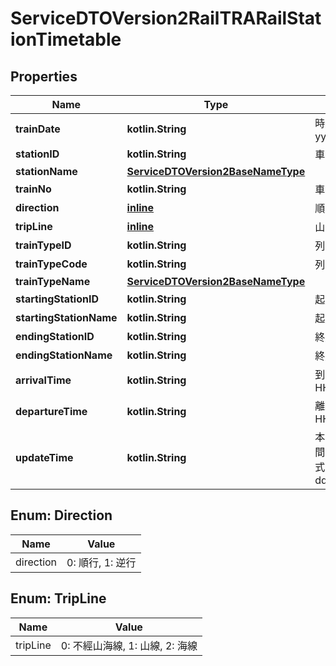 
# ServiceDTOVersion2RailTRARailStationTimetable

## Properties
Name | Type | Description | Notes
------------ | ------------- | ------------- | -------------
**trainDate** | **kotlin.String** | 時刻表日期(格式: yyyy-MM-dd) | 
**stationID** | **kotlin.String** | 車站代號 | 
**stationName** | [**ServiceDTOVersion2BaseNameType**](ServiceDTOVersion2BaseNameType.md) |  | 
**trainNo** | **kotlin.String** | 車次代號 | 
**direction** | [**inline**](#DirectionEnum) | 順逆行 | 
**tripLine** | [**inline**](#TripLineEnum) | 山海線類型 |  [optional]
**trainTypeID** | **kotlin.String** | 列車車種代碼 | 
**trainTypeCode** | **kotlin.String** | 列車車種簡碼 | 
**trainTypeName** | [**ServiceDTOVersion2BaseNameType**](ServiceDTOVersion2BaseNameType.md) |  | 
**startingStationID** | **kotlin.String** | 起點車站代號 | 
**startingStationName** | **kotlin.String** | 起點車站名稱 | 
**endingStationID** | **kotlin.String** | 終點車站代號 | 
**endingStationName** | **kotlin.String** | 終點車站名稱 | 
**arrivalTime** | **kotlin.String** | 到站時間(格式: HH:mm:ss) | 
**departureTime** | **kotlin.String** | 離站時間(格式: HH:mm:ss) | 
**updateTime** | **kotlin.String** | 本平台資料更新時間(ISO8601格式:yyyy-MM-ddTHH:mm:sszzz) | 


<a name="DirectionEnum"></a>
## Enum: Direction
Name | Value
---- | -----
direction | 0: 順行, 1: 逆行


<a name="TripLineEnum"></a>
## Enum: TripLine
Name | Value
---- | -----
tripLine | 0: 不經山海線, 1: 山線, 2: 海線



